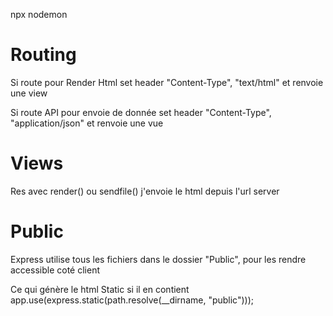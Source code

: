 npx nodemon

# Routing

Si route pour Render Html set header "Content-Type", "text/html" et renvoie une view

Si route API pour envoie de donnée set header "Content-Type", "application/json" et renvoie une vue

# Views

Res avec render() ou sendfile()
j'envoie le html depuis l'url server

# Public

Express utilise tous les fichiers dans le dossier "Public", pour les rendre accessible coté client

Ce qui génère le html Static si il en contient
app.use(express.static(path.resolve(\_\_dirname, "public")));
